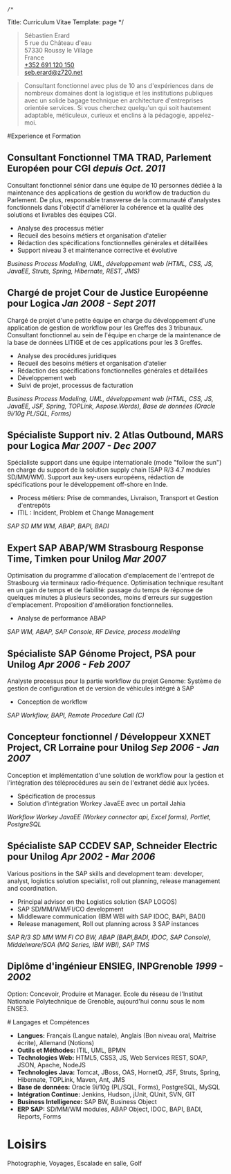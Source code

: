 	/*
 Title: Curriculum Vitae
 Template: page
*/
<link rel="stylesheet" href="cv.css" type="text/css" />

[](id:contact)
>Sébastien Erard  
5 rue du Château d'eau  
57330 Roussy le Village  
France  
[+352 691 120 150](tel:+352691120150)  
<seb.erard@z720.net> 

[](id:start)
> Consultant fonctionnel avec plus de 10 ans d'expériences dans de nombreux 
domaines dont la logistique et les institutions publiques avec un solide bagage 
technique en architecture d'entreprises orientée services.
Si vous cherchez quelqu'un qui soit hautement adaptable, méticuleux, curieux et enclins à la pédagogie, appelez-moi.


#Experience et Formation

## __Consultant Fonctionnel__  TMA TRAD, Parlement Européen pour CGI _depuis Oct. 2011_

Consultant fonctionnel sénior dans une équipe de 10 personnes dédiée à la maintenance des applications de gestion du workflow de traduction du Parlement.
De plus, responsable transverse de la communauté d'analystes fonctionnels dans l'objectif d'améliorer la cohérence et la qualité des solutions et livrables des équipes CGI.

* Analyse des processus métier
* Recueil des besoins métiers et organisation d'atelier
* Rédaction des spécifications fonctionnelles générales et détaillées
* Support niveau 3 et maintenance corrective et évolutive

_Business Process Modeling, UML, développement web (HTML, CSS, JS, JavaEE, Struts, Spring, Hibernate, REST, JMS)_

## __Chargé de projet__  Cour de Justice Européenne pour Logica _Jan 2008 - Sept 2011_

Chargé de projet d'une petite équipe en charge du développement d'une application de gestion de workflow pour les Greffes des 3 tribunaux. Consultant fonctionnel au sein de l'équipe en charge de la maintenance de la base de données LITIGE et de ces applications pour les 3 Greffes. 

* Analyse des procédures juridiques
* Recueil des besoins métiers et organisation d'atelier
* Rédaction des spécifications fonctionnelles générales et détaillées
* Développement web
* Suivi de projet, processus de facturation

_Business Process Modeling, UML, développement web
(HTML, CSS, JS, JavaEE, JSF, Spring, TOPLink, Aspose.Words), 
Base de données (Oracle 9i/10g PL/SQL, Forms)_

## __Spécialiste Support niv. 2__  Atlas Outbound, MARS pour Logica _Mar 2007 - Dec 2007_

Spécialiste support dans une équipe internationale (mode "follow the sun") en charge du support de la solution supply chain (SAP R/3 4.7 modules SD/MM/WM).
Support aux key-users européens, rédaction de spécifications pour le développement off-shore en Inde.

* Process métiers: Prise de commandes, Livraison, Transport et Gestion d'entrepôts
* ITIL : Incident, Problem et Change Management

_SAP SD MM WM, ABAP, BAPI, BADI_

## __Expert SAP ABAP/WM__  Strasbourg Response Time, Timken pour Unilog _Mar 2007_

Optimisation du programme d'allocation d'emplacement de l'entrepot de Strasbourg via terminaux radio-fréquence. Optimisation technique resultant en un gain de temps et de fiabilité: passage du temps de réponse de quelques minutes à plusieurs secondes, moins d'erreurs sur suggestion d'emplacement. Proposition d'amélioration fonctionnelles.

* Analyse de performance ABAP

_SAP WM, ABAP, SAP Console,  RF Device, process modelling_

## __Spécialiste SAP__  Génome Project, PSA pour Unilog _Apr 2006 - Feb 2007_

Analyste processus pour la partie workflow du projet Genome: Système de gestion de configuration et de version de véhicules intégré à SAP

* Conception de workflow

_SAP Workflow, BAPI, Remote Procedure Call (C)_

## __Concepteur fonctionnel / Développeur__  XXNET Project, CR Lorraine pour Unilog _Sep 2006 - Jan 2007_

Conception et implémentation d'une solution de workflow pour la gestion et l'intégration des téléprocédures au sein de l'extranet dédié aux lycées.

* Spécification de processus
* Solution d'intégration Workey JavaEE avec un portail Jahia

_Workflow Workey JavaEE (Workey connector api, Excel forms), Portlet, PostgreSQL_

## __Spécialiste SAP__  CCDEV SAP, Schneider Electric pour Unilog _Apr 2002 - Mar 2006_

Various positions in the SAP skills and development team: 
developer, analyst, logistics solution specialist, roll out planning, 
release management and coordination.

* Principal advisor on the Logistics solution (SAP LOGOS)
* SAP SD/MM/WM/FI/CO development
* Middleware communication (IBM WBI with SAP IDOC, BAPI, BADI)
* Release management, Roll out planning across 3 SAP instances

_SAP R/3 SD MM WM FI CO BW, ABAP (BAPI,BADI, IDOC, SAP Console), Middelware/SOA (MQ Series, IBM WBI), SAP TMS_

## __Diplôme d'ingénieur__ ENSIEG, INPGrenoble _1999 - 2002_ 

Option: Concevoir, Produire et Manager.
Ecole du réseau de l'Institut Nationale Polytechnique de Grenoble, aujourd'hui connu sous le nom ENSE3.


# Langages et Compétences
 
* __Langues:__ Français (Langue natale), Anglais (Bon niveau oral, Maitrise écrite), Allemand (Notions)
* __Outils et Méthodes:__ ITIL, UML, BPMN
* __Technologies Web:__ HTML5, CSS3, JS, Web Services REST, SOAP, JSON, Apache, NodeJS
* __Technologies Java:__ Tomcat, JBoss, OAS, HornetQ, JSF, Struts, Spring, Hibernate, TOPLink, Maven, Ant, JMS
* __Base de données:__ Oracle 9i/10g (PL/SQL, Forms), PostgreSQL, MySQL
* __Intégration Continue:__ Jenkins, Hudson, jUnit, QUnit, SVN, GIT
* __Business Intelligence:__ SAP BW, Business Object
* __ERP SAP:__ SD/MM/WM modules, ABAP Object, IDOC, BAPI, BADI, Reports, Forms

# Loisirs

Photographie, Voyages, Escalade en salle, Golf

